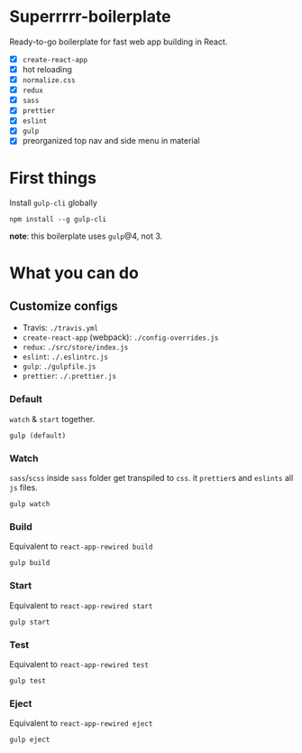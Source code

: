 # Superrrrr-boilerplate
Ready-to-go boilerplate for fast web app building in React. 
- [x] `create-react-app`
- [x] hot reloading
- [x] `normalize.css`
- [x] `redux`
- [x] `sass`
- [x] `prettier`
- [x] `eslint`
- [x] `gulp`
- [x] preorganized top nav and side menu in material

# First things
Install `gulp-cli` globally
```
npm install --g gulp-cli
```

**note**: this boilerplate uses `gulp`@4, not 3.

# What you can do

## Customize configs 
- Travis: `./travis.yml`
- `create-react-app` (webpack): `./config-overrides.js`
- `redux`: `./src/store/index.js`
- `eslint`: `./.eslintrc.js`
- `gulp`: `./gulpfile.js`
- `prettier`: `./.prettier.js`

### Default 
`watch` & `start` together. 
```
gulp (default)
```

### Watch
`sass`/`scss` inside `sass` folder get transpiled to `css`. 
it `prettier`s and `eslints` all `js` files. 
```
gulp watch
```

### Build 
Equivalent to `react-app-rewired build`
```
gulp build
```

### Start 
Equivalent to `react-app-rewired start`
```
gulp start 
```

### Test
Equivalent to `react-app-rewired test`
```
gulp test
```

### Eject
Equivalent to `react-app-rewired eject`
```
gulp eject
```


